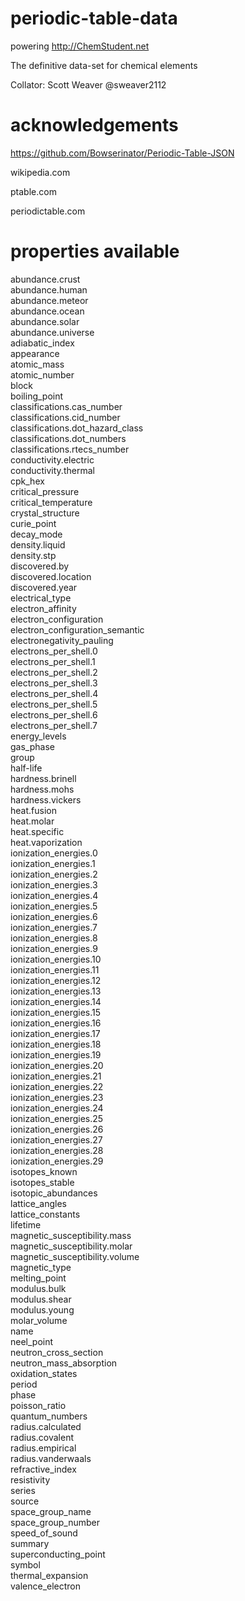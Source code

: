 # periodic-table-data

powering http://ChemStudent.net

The definitive data-set for chemical elements

Collator: Scott Weaver @sweaver2112

# acknowledgements

https://github.com/Bowserinator/Periodic-Table-JSON

wikipedia.com

ptable.com

periodictable.com

# properties available

abundance.crust<br/>abundance.human<br/>abundance.meteor<br/>abundance.ocean<br/>abundance.solar<br/>abundance.universe<br/>adiabatic_index<br/>appearance<br/>atomic_mass<br/>atomic_number<br/>block<br/>boiling_point<br/>classifications.cas_number<br/>classifications.cid_number<br/>classifications.dot_hazard_class<br/>classifications.dot_numbers<br/>classifications.rtecs_number<br/>conductivity.electric<br/>conductivity.thermal<br/>cpk_hex<br/>critical_pressure<br/>critical_temperature<br/>crystal_structure<br/>curie_point<br/>decay_mode<br/>density.liquid<br/>density.stp<br/>discovered.by<br/>discovered.location<br/>discovered.year<br/>electrical_type<br/>electron_affinity<br/>electron_configuration<br/>electron_configuration_semantic<br/>electronegativity_pauling<br/>electrons_per_shell.0<br/>electrons_per_shell.1<br/>electrons_per_shell.2<br/>electrons_per_shell.3<br/>electrons_per_shell.4<br/>electrons_per_shell.5<br/>electrons_per_shell.6<br/>electrons_per_shell.7<br/>energy_levels<br/>gas_phase<br/>group<br/>half-life<br/>hardness.brinell<br/>hardness.mohs<br/>hardness.vickers<br/>heat.fusion<br/>heat.molar<br/>heat.specific<br/>heat.vaporization<br/>ionization_energies.0<br/>ionization_energies.1<br/>ionization_energies.2<br/>ionization_energies.3<br/>ionization_energies.4<br/>ionization_energies.5<br/>ionization_energies.6<br/>ionization_energies.7<br/>ionization_energies.8<br/>ionization_energies.9<br/>ionization_energies.10<br/>ionization_energies.11<br/>ionization_energies.12<br/>ionization_energies.13<br/>ionization_energies.14<br/>ionization_energies.15<br/>ionization_energies.16<br/>ionization_energies.17<br/>ionization_energies.18<br/>ionization_energies.19<br/>ionization_energies.20<br/>ionization_energies.21<br/>ionization_energies.22<br/>ionization_energies.23<br/>ionization_energies.24<br/>ionization_energies.25<br/>ionization_energies.26<br/>ionization_energies.27<br/>ionization_energies.28<br/>ionization_energies.29<br/>isotopes_known<br/>isotopes_stable<br/>isotopic_abundances<br/>lattice_angles<br/>lattice_constants<br/>lifetime<br/>magnetic_susceptibility.mass<br/>magnetic_susceptibility.molar<br/>magnetic_susceptibility.volume<br/>magnetic_type<br/>melting_point<br/>modulus.bulk<br/>modulus.shear<br/>modulus.young<br/>molar_volume<br/>name<br/>neel_point<br/>neutron_cross_section<br/>neutron_mass_absorption<br/>oxidation_states<br/>period<br/>phase<br/>poisson_ratio<br/>quantum_numbers<br/>radius.calculated<br/>radius.covalent<br/>radius.empirical<br/>radius.vanderwaals<br/>refractive_index<br/>resistivity<br/>series<br/>source<br/>space_group_name<br/>space_group_number<br/>speed_of_sound<br/>summary<br/>superconducting_point<br/>symbol<br/>thermal_expansion<br/>valence_electron


